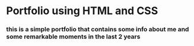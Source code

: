 # Portfolio using HTML and CSS
### this is a simple portfolio that contains some info about me and some remarkable moments in the last 2 years
